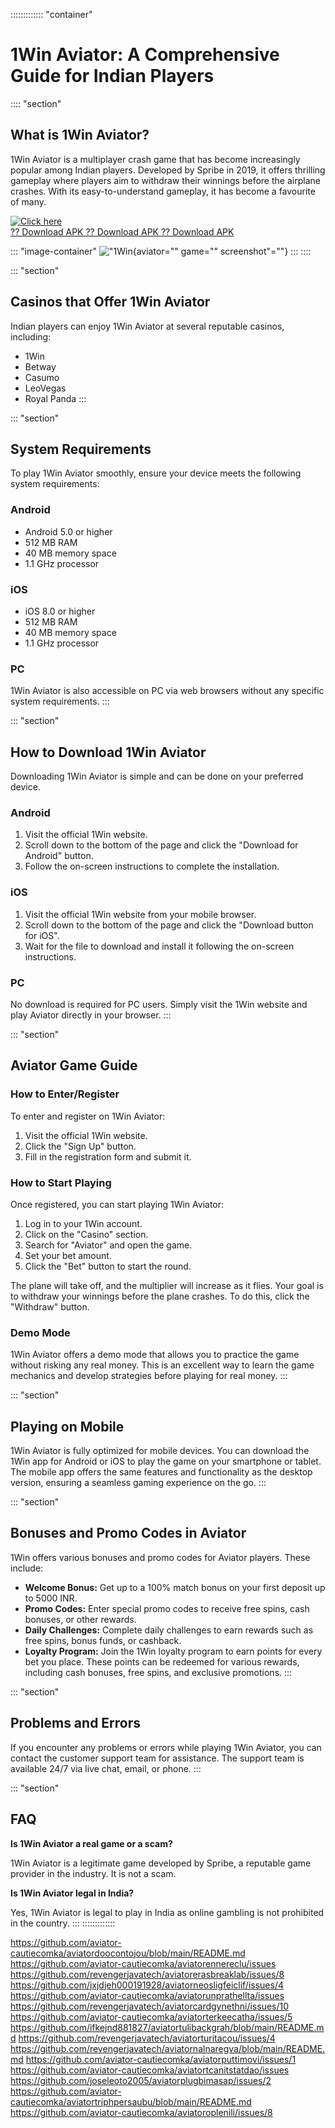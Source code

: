 ::::::::::::: \"container\"
# 1Win Aviator: A Comprehensive Guide for Indian Players

:::: \"section\"
## What is 1Win Aviator?

1Win Aviator is a multiplayer crash game that has become increasingly
popular among Indian players. Developed by Spribe in 2019, it offers
thrilling gameplay where players aim to withdraw their winnings before
the airplane crashes. With its easy-to-understand gameplay, it has
become a favourite of many.

[![Click
here](https://readscoops.com/wp-content/uploads/2023/03/Readscoop-aviator-1-1.jpg)](https://traff.sbs/deff)\
[?? Download APK ?? Download APK ?? Download
APK](https://traff.sbs/deff)

::: \"image-container\"
!["1Win](\%22https://1win.pro.in/wp-content/uploads/2023/03/aviator-header.webp\%22){aviator=""
game="" screenshot"=""}
:::
::::

::: \"section\"
## Casinos that Offer 1Win Aviator

Indian players can enjoy 1Win Aviator at several reputable casinos,
including:

-   1Win
-   Betway
-   Casumo
-   LeoVegas
-   Royal Panda
:::

::: \"section\"
## System Requirements

To play 1Win Aviator smoothly, ensure your device meets the following
system requirements:

### Android

-   Android 5.0 or higher
-   512 MB RAM
-   40 MB memory space
-   1.1 GHz processor

### iOS

-   iOS 8.0 or higher
-   512 MB RAM
-   40 MB memory space
-   1.1 GHz processor

### PC

1Win Aviator is also accessible on PC via web browsers without any
specific system requirements.
:::

::: \"section\"
## How to Download 1Win Aviator

Downloading 1Win Aviator is simple and can be done on your preferred
device.

### Android

1.  Visit the official 1Win website.
2.  Scroll down to the bottom of the page and click the "Download for
    Android" button.
3.  Follow the on-screen instructions to complete the installation.

### iOS

1.  Visit the official 1Win website from your mobile browser.
2.  Scroll down to the bottom of the page and click the "Download
    button for iOS".
3.  Wait for the file to download and install it following the on-screen
    instructions.

### PC

No download is required for PC users. Simply visit the 1Win website and
play Aviator directly in your browser.
:::

::: \"section\"
## Aviator Game Guide

### How to Enter/Register

To enter and register on 1Win Aviator:

1.  Visit the official 1Win website.
2.  Click the "Sign Up" button.
3.  Fill in the registration form and submit it.

### How to Start Playing

Once registered, you can start playing 1Win Aviator:

1.  Log in to your 1Win account.
2.  Click on the "Casino" section.
3.  Search for "Aviator" and open the game.
4.  Set your bet amount.
5.  Click the "Bet" button to start the round.

The plane will take off, and the multiplier will increase as it flies.
Your goal is to withdraw your winnings before the plane crashes. To do
this, click the "Withdraw" button.

### Demo Mode

1Win Aviator offers a demo mode that allows you to practice the game
without risking any real money. This is an excellent way to learn the
game mechanics and develop strategies before playing for real money.
:::

::: \"section\"
## Playing on Mobile

1Win Aviator is fully optimized for mobile devices. You can download the
1Win app for Android or iOS to play the game on your smartphone or
tablet. The mobile app offers the same features and functionality as the
desktop version, ensuring a seamless gaming experience on the go.
:::

::: \"section\"
## Bonuses and Promo Codes in Aviator

1Win offers various bonuses and promo codes for Aviator players. These
include:

-   **Welcome Bonus:** Get up to a 100% match bonus on your first
    deposit up to 5000 INR.
-   **Promo Codes:** Enter special promo codes to receive free spins,
    cash bonuses, or other rewards.
-   **Daily Challenges:** Complete daily challenges to earn rewards such
    as free spins, bonus funds, or cashback.
-   **Loyalty Program:** Join the 1Win loyalty program to earn points
    for every bet you place. These points can be redeemed for various
    rewards, including cash bonuses, free spins, and exclusive
    promotions.
:::

::: \"section\"
## Problems and Errors

If you encounter any problems or errors while playing 1Win Aviator, you
can contact the customer support team for assistance. The support team
is available 24/7 via live chat, email, or phone.
:::

::: \"section\"
## FAQ

**Is 1Win Aviator a real game or a scam?**

1Win Aviator is a legitimate game developed by Spribe, a reputable game
provider in the industry. It is not a scam.

**Is 1Win Aviator legal in India?**

Yes, 1Win Aviator is legal to play in India as online gambling is not
prohibited in the country.
:::
:::::::::::::

https://github.com/aviator-cautiecomka/aviatordoocontojou/blob/main/README.md
https://github.com/aviator-cautiecomka/aviatorennereclu/issues
https://github.com/revengerjavatech/aviatorerasbreaklab/issues/8
https://github.com/jxjdjeh000191928/aviatorneosligfeiclif/issues/4
https://github.com/aviator-cautiecomka/aviatorunprathellta/issues
https://github.com/revengerjavatech/aviatorcardgynethni/issues/10
https://github.com/aviator-cautiecomka/aviatorterkeecatha/issues/5
https://github.com/ifkejnd881827/aviatortulibackgrah/blob/main/README.md
https://github.com/revengerjavatech/aviatorturitacou/issues/4
https://github.com/revengerjavatech/aviatornalnaregva/blob/main/README.md
https://github.com/aviator-cautiecomka/aviatorputtimovi/issues/1
https://github.com/aviator-cautiecomka/aviatortcanitstatdao/issues
https://github.com/joseleoto2005/aviatorplugbimasap/issues/2
https://github.com/aviator-cautiecomka/aviatortriphpersaubu/blob/main/README.md
https://github.com/aviator-cautiecomka/aviatoroplenili/issues/8
